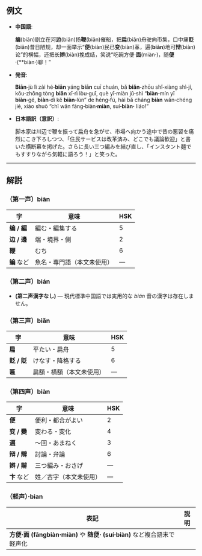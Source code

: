 ## 例文

* **中国語**:

  **编**(biān)剧立在河**边**(biān)扬**鞭**(biān)催船，把**扁**(biǎn)舟驶向市集，口中痛**贬**(biǎn)昔日陋规，却一面举示“**便**(biàn)民已**变**(biàn)革，遍(**biàn**)地可**辩**(biàn)论”的横幅，还把长**辫**(biàn)挽成结，笑说“吃碗方便·**面**(miàn·)，随**便**·(\*\*biàn·)聊！”

* **発音**:

  **Biān**‑jù lì zài hé‑**biān** yáng **biān** cuī chuán, bǎ **biǎn**‑zhōu shǐ‑xiàng shì‑jí, kǒu‑zhōng tòng **biǎn** xī‑rì lòu‑guī, què yī‑miàn jǔ‑shì “**biàn**‑mín yǐ **biàn**‑gé, **biàn**‑dì kě **biàn**‑lùn” de héng‑fú, hái bǎ cháng **biàn** wǎn‑chéng jié, xiào shuō “chī wǎn fāng‑biàn·**miàn**, suí‑**biàn·** liáo!”

* **日本語訳（意訳）**:

  脚本家は川辺で鞭を振って扁舟を急がせ、市場へ向かう途中で昔の悪習を痛烈にこき下ろしつつ、「住民サービスは改革済み、どこでも議論歓迎」と書いた横断幕を掲げた。さらに長い三つ編みを結び直し、「インスタント麺でもすすりながら気軽に語ろう！」と笑った。

---

## 解説

### （第一声）biān

| 字         | 意味            | HSK |
| --------- | ------------- | --- |
| **编 / 編** | 編む・編集する       | 5   |
| **边 / 邊** | 端・境界・側        | 2   |
| **鞭**     | むち            | 6   |
| **鳊** など  | 魚名・専門語（本文未使用） | —   |

### （第二声）bián

* **(第二声漢字なし)** — 現代標準中国語では実用的な *bián* 音の漢字は存在しません。

### （第三声）biǎn

| 字         | 意味           | HSK |
| --------- | ------------ | --- |
| **扁**     | 平たい・扁舟       | 5   |
| **贬 / 貶** | けなす・降格する     | 6   |
| **匾**     | 扁額・横額（本文未使用） | —   |

### （第四声）biàn

| 字         | 意味          | HSK |
| --------- | ----------- | --- |
| **便**     | 便利・都合がよい    | 2   |
| **变 / 變** | 変わる・変化      | 4   |
| **遍**     | 〜回・あまねく     | 3   |
| **辩 / 辯** | 討論・弁論       | 6   |
| **辫 / 辮** | 三つ編み・おさげ    | —   |
| **卞** など  | 姓／古字（本文未使用） | —   |

### （軽声）·bian

| 表記                                                       | 説明 |
| -------------------------------------------------------- | -- |
| **方便·面 (fāngbiàn·miàn)** や **随便· (suí·biàn)** など複合語末で軽声化 |    |
